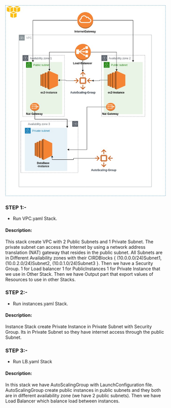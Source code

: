 <img src= "https://github.com/sikandarqaisar/CloudFormation-MYSQLWebApplication/blob/master/image.jpg" width="800" height="600">

### STEP 1:-
- Run VPC.yaml Stack.

#### Description: 
This stack create VPC with 2 Public Subnets and 1 Private Subnet. The private subnet can access the Internet by using a network address translation (NAT) gateway that resides in the public subnet. All Subnets are in Different Availability zones with their CIRDBlocks { (10.0.0.0/24)Subnet1, (10.0.2.0/24)Subnet2, (10.0.1.0/24)Subnet3 }. Then we have a Security Group. 1 for Load balancer 1 for PublicInstances 1 for Private Instance that we use in Other Stack. Then we have Output part that export values of Resources to use in other Stacks.

### STEP 2:-
- Run instances.yaml Stack.

#### Description: 
Instance Stack create Private Instance in Private Subnet with Security Group. Its in Private Subnet so they have internet access through the public Subnet. 

### STEP 3:-
- Run LB.yaml Stack 

#### Description:
In this stack we have AutoScalingGroup with LaunchConfiguration file. AutoScalingGroup create public instances in public subnets and they both are in different availability zone (we have 2 public subnets). Then we have Load Balancer which balance load between instances.

